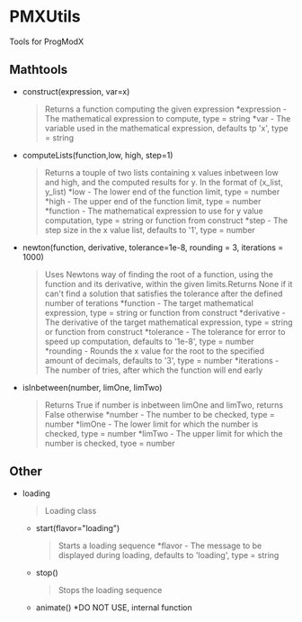 # PMXUtils

Tools for ProgModX

## Mathtools

* construct(expression, var=x)
    >Returns a function computing the given expression
    *expression - The mathematical expression to compute, type = string
    *var - The variable used in the mathematical expression, defaults tp 'x', type = string

* computeLists(function,low, high, step=1)
    >Returns a touple of two lists containing x values inbetween low and high, and the computed results for y. In the format of (x_list, y_list)
    *low - The lower end of the function limit, type = number
    *high - The upper end of the function limit, type = number
    *function - The mathematical expression to use for y value computation, type = string or function from construct
    *step - The step size in the x value list, defaults to '1', type = number

* newton(function, derivative, tolerance=1e-8, rounding = 3, iterations = 1000)
    >Uses Newtons way of finding the root of a function, using the function and its derivative, within the given limits.Returns None if it can't find a solution that satisfies the tolerance after the defined number of terations
    *function - The target mathematical expression, type = string or function from construct
    *derivative - The derivative of the target mathematical expression, type = string or function from construct
    *tolerance - The tolerance for error to speed up computation, defaults to '1e-8', type = number
    *rounding - Rounds the x value for the root to the specified amount of decimals, defaults to '3', type = number
    *iterations - The number of tries, after which the function will end early

* isInbetween(number, limOne, limTwo)
    >Returns True if number is inbetween limOne and limTwo, returns False otherwise
    *number - The number to be checked, type = number
    *limOne - The lower limit for which the number is checked, type = number
    *limTwo - The upper limit for which the number is checked, tyoe = number

## Other

* loading
    >Loading class
    * start(flavor="loading")
        >Starts a loading sequence
        *flavor - The message to be displayed during loading, defaults to 'loading', type = string
    * stop()
        >Stops the loading sequence
    * animate()
        *DO NOT USE, internal function
